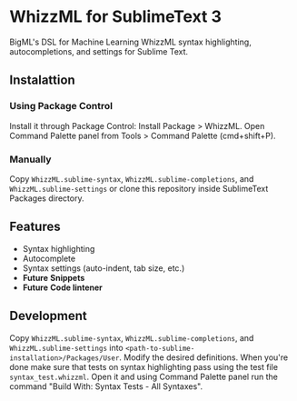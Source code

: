 # WhizzML for SublimeText 3

BigML's DSL for Machine Learning WhizzML syntax highlighting, autocompletions,
and settings for Sublime Text.

## Instalattion

### Using Package Control

Install it through Package Control: Install Package > WhizzML. Open Command
Palette panel from Tools > Command Palette (cmd+shift+P).

### Manually

Copy `WhizzML.sublime-syntax`, `WhizzML.sublime-completions`, and
`WhizzML.sublime-settings` or clone this repository inside SublimeText
Packages directory.

## Features

- Syntax highlighting
- Autocomplete
- Syntax settings (auto-indent, tab size, etc.)
- **Future** __Snippets__
- **Future** __Code lintener__

## Development

Copy `WhizzML.sublime-syntax`, `WhizzML.sublime-completions`, and
`WhizzML.sublime-settings` into
`<path-to-sublime-installation>/Packages/User`. Modify the desired definitions.
When you're done make sure that tests on syntax highlighting pass using the
test file `syntax_test.whizzml`. Open it and using Command Palette panel run
the command "Build With: Syntax Tests - All Syntaxes".
